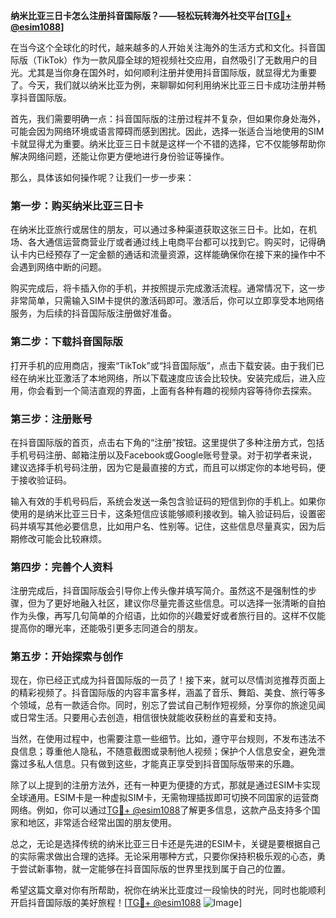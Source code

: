 **纳米比亚三日卡怎么注册抖音国际版？——轻松玩转海外社交平台[[TG💪+ @esim1088](https://t.me/s/esim1088)]**

在当今这个全球化的时代，越来越多的人开始关注海外的生活方式和文化。抖音国际版（TikTok）作为一款风靡全球的短视频社交应用，自然吸引了无数用户的目光。尤其是当你身在国外时，如何顺利注册并使用抖音国际版，就显得尤为重要了。今天，我们就以纳米比亚为例，来聊聊如何利用纳米比亚三日卡成功注册并畅享抖音国际版。

首先，我们需要明确一点：抖音国际版的注册过程并不复杂，但如果你身处海外，可能会因为网络环境或语言障碍而感到困扰。因此，选择一张适合当地使用的SIM卡就显得尤为重要。纳米比亚三日卡就是这样一个不错的选择，它不仅能够帮助你解决网络问题，还能让你更方便地进行身份验证等操作。

那么，具体该如何操作呢？让我们一步一步来：

### 第一步：购买纳米比亚三日卡

在纳米比亚旅行或居住的朋友，可以通过多种渠道获取这张三日卡。比如，在机场、各大通信运营商营业厅或者通过线上电商平台都可以找到它。购买时，记得确认卡内已经预存了一定金额的通话和流量资源，这样能确保你在接下来的操作中不会遇到网络中断的问题。

购买完成后，将卡插入你的手机，并按照提示完成激活流程。通常情况下，这一步非常简单，只需输入SIM卡提供的激活码即可。激活后，你可以立即享受本地网络服务，为后续的抖音国际版注册做好准备。

### 第二步：下载抖音国际版

打开手机的应用商店，搜索“TikTok”或“抖音国际版”，点击下载安装。由于我们已经在纳米比亚激活了本地网络，所以下载速度应该会比较快。安装完成后，进入应用，你会看到一个简洁直观的界面，上面有各种有趣的视频内容等待你去探索。

### 第三步：注册账号

在抖音国际版的首页，点击右下角的“注册”按钮。这里提供了多种注册方式，包括手机号码注册、邮箱注册以及Facebook或Google账号登录。对于初学者来说，建议选择手机号码注册，因为它是最直接的方式，而且可以绑定你的本地号码，便于接收验证码。

输入有效的手机号码后，系统会发送一条包含验证码的短信到你的手机上。如果你使用的是纳米比亚三日卡，这条短信应该能够顺利接收到。输入验证码后，设置密码并填写其他必要信息，比如用户名、性别等。记住，这些信息尽量真实，因为后期修改可能会比较麻烦。

### 第四步：完善个人资料

注册完成后，抖音国际版会引导你上传头像并填写简介。虽然这不是强制性的步骤，但为了更好地融入社区，建议你尽量完善这些信息。可以选择一张清晰的自拍作为头像，再写几句简单的介绍语，比如你的兴趣爱好或者旅行目的。这样不仅能提高你的曝光率，还能吸引更多志同道合的朋友。

### 第五步：开始探索与创作

现在，你已经正式成为抖音国际版的一员了！接下来，就可以尽情浏览推荐页面上的精彩视频了。抖音国际版的内容丰富多样，涵盖了音乐、舞蹈、美食、旅行等多个领域，总有一款适合你。同时，别忘了尝试自己制作短视频，分享你的旅途见闻或日常生活。只要用心去创造，相信很快就能收获粉丝的喜爱和支持。

当然，在使用过程中，也需要注意一些细节。比如，遵守平台规则，不发布违法不良信息；尊重他人隐私，不随意截图或录制他人视频；保护个人信息安全，避免泄露过多私人信息。只有做到这些，才能真正享受到抖音国际版带来的乐趣。

除了以上提到的注册方法外，还有一种更为便捷的方式，那就是通过ESIM卡实现全球通用。ESIM卡是一种虚拟SIM卡，无需物理插拔即可切换不同国家的运营商网络。例如，你可以通过[TG💪+ @esim1088](https://t.me/s/esim1088)了解更多信息，这款产品支持多个国家和地区，非常适合经常出国的朋友使用。

总之，无论是选择传统的纳米比亚三日卡还是先进的ESIM卡，关键是要根据自己的实际需求做出合理的选择。无论采用哪种方式，只要你保持积极乐观的心态，勇于尝试新事物，就一定能够在抖音国际版的世界里找到属于自己的位置。

希望这篇文章对你有所帮助，祝你在纳米比亚度过一段愉快的时光，同时也能顺利开启抖音国际版的美好旅程！[[TG💪+ @esim1088](https://t.me/s/esim1088) ![Image](https://i.postimg.cc/4NQfJmqS/Snipaste-2025-05-13-00-14-12.png)]